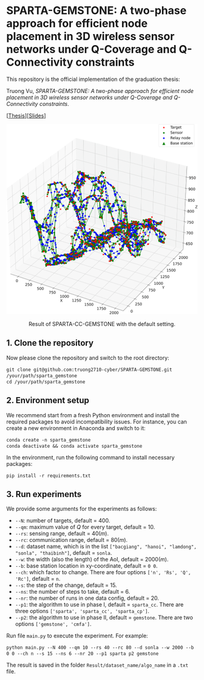 # SPARTA-GEMSTONE: A two-phase approach for efficient node placement in 3D wireless sensor networks under Q-Coverage and Q-Connectivity constraints

This repository is the official implementation of the graduation thesis:

Truong Vu, *SPARTA-GEMSTONE: A two-phase approach for efficient node placement in 3D wireless sensor networks under Q-Coverage and Q-Connectivity constraints*.

[[Thesis](Media/thesis.pdf)][[Slides](Media/slides.pptx)]

![result](Media/result.png)
<p align="center">Result of SPARTA-CC-GEMSTONE with the default setting.</p>

## 1. Clone the repository

Now please clone the repository and switch to the root directory:
```console
git clone git@github.com:truong2710-cyber/SPARTA-GEMSTONE.git /your/path/sparta_gemstone
cd /your/path/sparta_gemstone
```


## 2. Environment setup
We recommend start from a fresh Python environment and install the required packages to avoid incompatibility issues. For instance, you can create a new environment in Anaconda and switch to it:
```console
conda create -n sparta_gemstone
conda deactivate && conda activate sparta_gemstone
```
In the environment, run the following command to install necessary packages:
```console
pip install -r requirements.txt
```
## 3. Run experiments
We provide some arguments for the experiments as follows:
- `--N`: number of targets, default = $400$.
- `--qm`: maximum value of $Q$ for every target, default = $10$.
- `--rs`: sensing range, default =  $40 (m)$.
- `--rc`: communication range, default = $80 (m)$.
- `--d`: dataset name, which is in the list `["bacgiang", "hanoi", "lamdong", "sonla", "thaibinh"]`, default = `sonla`.
- `--w`: the width (also the length) of the AoI, default = $2000(m)$.
- `--b`: base station location in xy-coordinate, default = `0 0`.
- `--ch`: which factor to change. There are four options `['n', 'Rs', 'Q', 'Rc']`, default = `n`.
- `--s`: the step of the change, default = $15$.
- `--ns`: the number of steps to take, default = $6$.
- `--nr`: the number of runs in one data config, default = $20$.
- `--p1`: the algorithm to use in phase I, default = `sparta_cc`. There are three options `['sparta', 'sparta_cc', 'sparta_cp']`.
- `--p2`: the algorithm to use in phase II, default = `gemstone`. There are two options `['gemstone', 'cmfa']`.

Run file `main.py` to execute the experiment. For example:
```console
python main.py --N 400 --qm 10 --rs 40 --rc 80 --d sonla --w 2000 --b 0 0 --ch n --s 15 --ns 6 --nr 20 --p1 sparta p2 gemstone
```
The result is saved in the folder `Result/dataset_name/algo_name` in a `.txt` file.